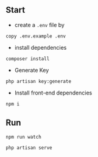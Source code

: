 ## Start

- create a `.env` file by

```
copy .env.example .env
```

- install dependencies

```
composer install
```

- Generate Key

```
php artisan key:generate
```

- Install front-end dependencies

```
npm i
```

## Run
```
npm run watch
```

```
php artisan serve
```
